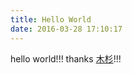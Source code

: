 ```yaml
---
title: Hello World
date: 2016-03-28 17:10:17
---
```

hello world!!! thanks [木杉](http://mushanshitiancai.github.io/)!!!

